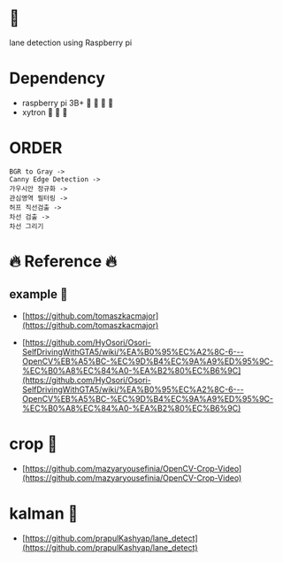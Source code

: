 # :sunflower:
lane detection using Raspberry pi 

# Dependency
- raspberry pi 3B+ :strawberry: :strawberry: :strawberry: :strawberry:
- xytron :car: :car: :car:

# ORDER

```
BGR to Gray -> 
Canny Edge Detection -> 
가우시안 정규화 -> 
관심영역 필터링 -> 
허프 직선검출 -> 
차선 검출 -> 
차선 그리기
```


# :fire: Reference :fire:

## example :running:

- [https://github.com/tomaszkacmajor](https://github.com/tomaszkacmajor)

- [https://github.com/HyOsori/Osori-SelfDrivingWithGTA5/wiki/%EA%B0%95%EC%A2%8C-6---OpenCV%EB%A5%BC-%EC%9D%B4%EC%9A%A9%ED%95%9C-%EC%B0%A8%EC%84%A0-%EA%B2%80%EC%B6%9C](https://github.com/HyOsori/Osori-SelfDrivingWithGTA5/wiki/%EA%B0%95%EC%A2%8C-6---OpenCV%EB%A5%BC-%EC%9D%B4%EC%9A%A9%ED%95%9C-%EC%B0%A8%EC%84%A0-%EA%B2%80%EC%B6%9C)

# crop :running:

- [https://github.com/mazyaryousefinia/OpenCV-Crop-Video](https://github.com/mazyaryousefinia/OpenCV-Crop-Video) 

# kalman :running:

- [https://github.com/prapulKashyap/lane_detect](https://github.com/prapulKashyap/lane_detect) 
